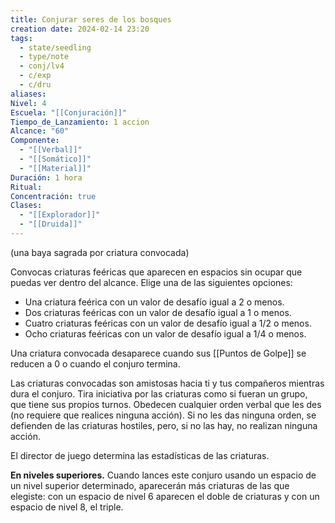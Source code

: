 ```yaml
---
title: Conjurar seres de los bosques
creation date: 2024-02-14 23:20
tags:
  - state/seedling
  - type/note
  - conj/lv4
  - c/exp
  - c/dru
aliases: 
Nivel: 4
Escuela: "[[Conjuración]]"
Tiempo_de_Lanzamiento: 1 accion
Alcance: "60"
Componente:
  - "[[Verbal]]"
  - "[[Somático]]"
  - "[[Material]]"
Duración: 1 hora
Ritual: 
Concentración: true
Clases:
  - "[[Explorador]]"
  - "[[Druida]]"
---
```

(una baya sagrada por criatura convocada)

Convocas criaturas feéricas que aparecen en espacios sin ocupar que puedas ver dentro del alcance. Elige una de las siguientes opciones:

- Una criatura feérica con un valor de desafío igual a 2 o menos.
- Dos criaturas feéricas con un valor de desafío igual a 1 o menos.
- Cuatro criaturas feéricas con un valor de desafío igual a 1/2 o menos.
- Ocho criaturas feéricas con un valor de desafío igual a 1/4 o menos.

Una criatura convocada desaparece cuando sus [[Puntos de Golpe]] se reducen a 0 o cuando el conjuro termina.

Las criaturas convocadas son amistosas hacia ti y tus compañeros mientras dura el conjuro. Tira iniciativa por las criaturas como si fueran un grupo, que tiene sus propios turnos. Obedecen cualquier orden verbal que les des (no requiere que realices ninguna acción). Si no les das ninguna orden, se defienden de las criaturas hostiles, pero, si no las hay, no realizan ninguna acción.

El director de juego determina las estadísticas de las criaturas.

**En niveles superiores.** Cuando lances este conjuro usando un espacio de un nivel superior determinado, aparecerán más criaturas de las que elegiste: con un espacio de nivel 6 aparecen el doble de criaturas y con un espacio de nivel 8, el triple.